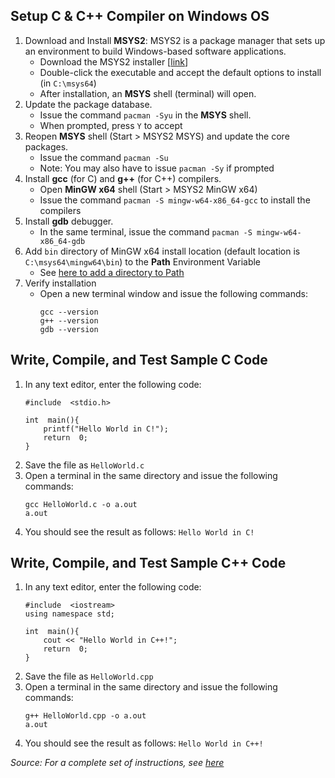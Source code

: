 ## Setup C & C++ Compiler on Windows OS

 1. Download and Install **MSYS2**: MSYS2 is a package manager that sets up an environment to build Windows-based software applications.
	 - Download the MSYS2 installer [[link](https://www.msys2.org/)]
	 - Double-click the executable and accept the default options to install (in `C:\msys64`)
	 - After installation, an **MSYS** shell (terminal) will open.
 2. Update the package database.
	 - Issue the command `pacman -Syu` in the **MSYS** shell.
	 - When prompted, press `Y` to accept
 3. Reopen **MSYS** shell (Start > MSYS2 MSYS) and update the core packages.
	 - Issue the command `pacman -Su`
	 - Note: You may also have to issue `pacman -Sy` if prompted
 4. Install **gcc** (for C) and **g++** (for C++) compilers.
	 - Open **MinGW x64** shell (Start > MSYS2 MinGW x64)
	 - Issue the command `pacman -S mingw-w64-x86_64-gcc` to install the compilers
 5. Install **gdb** debugger.
	 - In the same terminal, issue the command `pacman -S mingw-w64-x86_64-gdb`
 6. Add `bin` directory of MinGW x64 install location (default location is `C:\msys64\mingw64\bin`) to the **Path** Environment Variable
	 - See [here to add a directory to Path](https://www.howtogeek.com/118594/how-to-edit-your-system-path-for-easy-command-line-access/)
 7. Verify installation
	 - Open a new terminal window and issue the following commands:
		```
		gcc --version
		g++ --version
		gdb --version
		```

## Write, Compile, and Test Sample C Code

 1. In any text editor, enter the following code:
	```
	#include  <stdio.h>

	int  main(){
		printf("Hello World in C!");
		return  0;
	}
	```
 2. Save the file as `HelloWorld.c`
 3. Open a terminal in the same directory and issue the following commands:
	```
	gcc HelloWorld.c -o a.out
	a.out
	```
 4. You should see the result as follows:
	`Hello World in C!`

## Write, Compile, and Test Sample C++ Code

 1. In any text editor, enter the following code:
	```
	#include  <iostream>
	using namespace std;

	int  main(){
		cout << "Hello World in C++!";
		return  0;
	}
	```
 2. Save the file as `HelloWorld.cpp`
 3. Open a terminal in the same directory and issue the following commands:
	```
	g++ HelloWorld.cpp -o a.out
	a.out
	```
 4. You should see the result as follows:
	`Hello World in C++!`



*Source: For a complete set of instructions, see [here](https://www.freecodecamp.org/news/how-to-install-c-and-cpp-compiler-on-windows/)* 